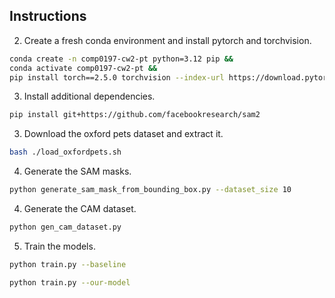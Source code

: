 ## Instructions


2. Create a fresh conda environment and install pytorch and torchvision.
```bash
conda create -n comp0197-cw2-pt python=3.12 pip && 
conda activate comp0197-cw2-pt && 
pip install torch==2.5.0 torchvision --index-url https://download.pytorch.org/whl/cpu
```

3. Install additional dependencies.
```bash
pip install git+https://github.com/facebookresearch/sam2
```

3. Download the oxford pets dataset and extract it.
```bash
bash ./load_oxfordpets.sh
```

4. Generate the SAM masks.
```bash
python generate_sam_mask_from_bounding_box.py --dataset_size 10 
```

4. Generate the CAM dataset.
```bash
python gen_cam_dataset.py
```

5. Train the models.
```bash
python train.py --baseline
```

```bash
python train.py --our-model
```
